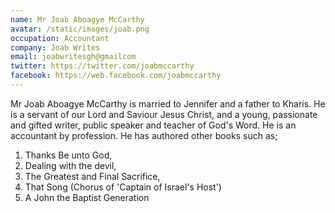 ```yaml
---
name: Mr Joab Aboagye McCarthy
avatar: /static/images/joab.png
occupation: Accountant
company: Joab Writes
email: joabwritesgh@gmailcom
twitter: https://twitter.com/joabmccarthy
facebook: https://web.facebook.com/joabmccarthy
---
```


Mr Joab Aboagye McCarthy is married to Jennifer and a father to Kharis. He is a servant of our Lord and Saviour Jesus Christ, and a young, passionate and gifted writer, public speaker and teacher of God's Word. He is an accountant by profession. He has authored other books such as;

1. Thanks Be unto God,
2. Dealing with the devil,
3. The Greatest and Final Sacrifice,
4. That Song (Chorus of 'Captain of Israel's Host')
5. A John the Baptist Generation
